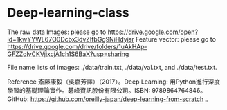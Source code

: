 # Deep-learning-class
The raw data
Images: please go to https://drive.google.com/open?id=1kwYYWL67O0Dcbx3dvZIfbGg9NiHdyisr 
Feature vector: please go to https://drive.google.com/drive/folders/1uAkHAp-GFZZolvCKVjjxcjA1ch1S6BaX?usp=sharing

File name lists of images: ./data/train.txt, ./data/val.txt, and ./data/test.txt.

Reference
斎藤康毅（吳嘉芳譯）（2017）。Deep Learning: 用Python進行深度學習的基礎理論實作。碁峰資訊股份有限公司。ISBN: 9789864764846。GitHub: https://github.com/oreilly-japan/deep-learning-from-scratch 。
